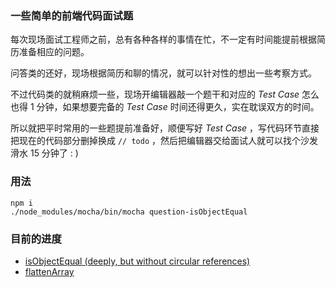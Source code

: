 ### 一些简单的前端代码面试题

每次现场面试工程师之前，总有各种各样的事情在忙，不一定有时间能提前根据简历准备相应的问题。

问答类的还好，现场根据简历和聊的情况，就可以针对性的想出一些考察方式。

不过代码类的就稍麻烦一些，现场开编辑器敲一个题干和对应的 *Test Case* 怎么也得 1 分钟，如果想要完备的 *Test Case* 时间还得更久，实在耽误双方的时间。

所以就把平时常用的一些题提前准备好，顺便写好 *Test Case* ，写代码环节直接把现在的代码部分删掉换成 ```// todo``` ，然后把编辑器交给面试人就可以找个沙发滑水 15 分钟了 : )

### 用法

```
npm i
./node_modules/mocha/bin/mocha question-isObjectEqual
```

### 目前的进度

* [isObjectEqual (deeply, but without circular references)](question-isObjectEqual.js)
* [flattenArray](question-flattenArray.js)

